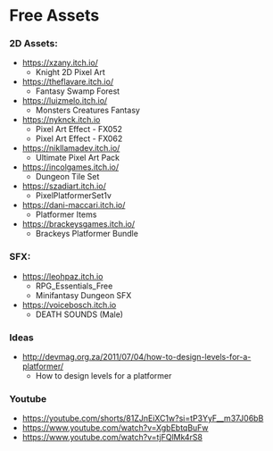 # Free Assets

### 2D Assets:
- https://xzany.itch.io/
  - Knight 2D Pixel Art
- https://theflavare.itch.io/
  - Fantasy Swamp Forest
- https://luizmelo.itch.io/
  - Monsters Creatures Fantasy
- https://nyknck.itch.io
  - Pixel Art Effect - FX052
  - Pixel Art Effect - FX062
- https://nikllamadev.itch.io/
  - Ultimate Pixel Art Pack
- https://incolgames.itch.io/
  - Dungeon Tile Set
- https://szadiart.itch.io/
  - PixelPlatformerSet1v
- https://dani-maccari.itch.io/
  - Platformer Items
- https://brackeysgames.itch.io/
  - Brackeys Platformer Bundle

### SFX:
- https://leohpaz.itch.io
  - RPG_Essentials_Free
  - Minifantasy Dungeon SFX 
- https://voicebosch.itch.io
  - DEATH SOUNDS (Male)

### Ideas
- http://devmag.org.za/2011/07/04/how-to-design-levels-for-a-platformer/
  - How to design levels for a platformer

### Youtube

- https://youtube.com/shorts/81ZJnEiXC1w?si=tP3YyF__m37J06bB
- https://www.youtube.com/watch?v=XgbEbtqBuFw
- https://www.youtube.com/watch?v=tjFQlMk4rS8

